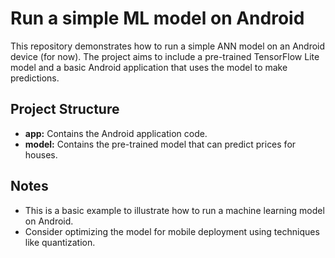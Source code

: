 # Run a simple ML model  on Android

This repository demonstrates how to run a simple ANN  model on an Android device (for now). The project aims to include a pre-trained TensorFlow Lite model and a basic Android application that uses the model to make predictions.

## Project Structure

* **app:** Contains the Android application code.
* **model:** Contains the pre-trained model that can predict prices for houses. 


## Notes
* This is a basic example to illustrate how to run a machine learning model on Android.
* Consider optimizing the model for mobile deployment using techniques like quantization.

